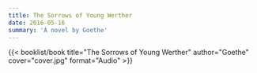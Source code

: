 ```yaml
---
title: The Sorrows of Young Werther
date: 2016-05-16
summary: 'A novel by Goethe'
---
```


{{< booklist/book
title="The Sorrows of Young Werther"
author="Goethe"
cover="cover.jpg"
format="Audio" >}}
